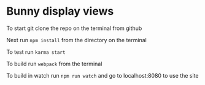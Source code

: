 # Bunny display views

To start git clone the repo on the terminal from github

Next run `npm install` from the directory on the terminal

To test run `karma start`

To build run `webpack` from the terminal

To build in watch run `npm run watch` and go to localhost:8080 to use the site
